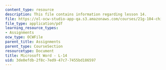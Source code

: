 ```yaml
---
content_type: resource
description: This file contains information regarding lesson 14.
file: https://ol-ocw-studio-app-qa.s3.amazonaws.com/courses/21g-104-chinese-iv-regular-spring-2004/3de0efdb2f8c7ed947c77455bd186597_MIT21G_104S04_L14.pdf
file_type: application/pdf
learning_resource_types:
- Assignments
ocw_type: OCWFile
parent_title: Assignments
parent_type: CourseSection
resourcetype: Document
title: Microsoft Word - L-14
uid: 3de0efdb-2f8c-7ed9-47c7-7455bd186597
---
```

